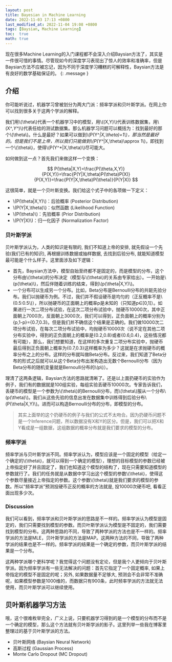 ```yaml
---
layout: post
title: Bayesian in Machine Learning
date: 2022-11-03 17:13 +0800
last_modified_at: 2022-11-04 19:08 +0800
tags: [Baysian, Machine Learning]
toc:  true
math: true
---
```


现在很多Machine Learning的入门课程都不会深入介绍Baysian方法了，其实是一件很可惜的事情。尽管现如今的深度学习表现出了惊人的效率和准确率，但是Baysian方法不应被忘记，因为不同于深度学习糟糕的可解释性，Baysian方法是有良好的数学基础保证的。
{: .message }

## 介绍

你可能听说过，机器学习曾被划分为两大门派：频率学派和贝叶斯学派。在网上你可以找到很多关于这两个学派的解释。

我们用\\(\theta\\)代表一个机器学习中的模型，用\\((X,Y)\\)代表训练数据集，用\\(X^*,Y^*)\\)代表任给的测试数据集。那么机器学习问题可以概括为：找到最好的那个\\(\theta\\)。什么是最好？如果可以做到\\(P(Y^*|X,\theta)=1\\)，那当然是最好的。但是我们不是上帝，所以我们只能做到\\(P(Y^*|X,\theta)\approx 1\\)，即找到一个\\(\theta\\)，使得\\(P(Y^*|X,\theta)\\)尽可能大。

如何做到这一点？首先我们来做这样一个变换：

$$
P(\theta|X,Y)=\frac{P(\theta,X,Y)}{P(X,Y)}=\frac{P(Y|X,\theta)P(\theta)P(X)}{P(X,Y)}=\frac{P(Y|X,\theta)P(\theta)}{P(Y|X)}
$$

这很简单，就是一个贝叶斯变换。我们给这个式子中的各项做一下定义：
- \\(P(\theta|X,Y)\\)：后验概率 (Posterior Distribution)
- \\(P(Y|X,\theta)\\)：似然函数 (Likelihood Function)
- \\(P(\theta)\\)：先验概率 (Prior Distribution)
- \\(P(Y|X)\\)：归一化因子 (Normalization Factor)

### 贝叶斯学派

贝叶斯学派认为，人类的知识是有限的, 我们不知道上帝的安排, 就先假设一个先验(我们已有的知识), 再根据训练数据或抽样数据, 去找到后验分布, 就能知道模型最可能是个什么样子。这里面涉及如下逻辑：

- 首先，Baysian方法中，模型自始至终都不是固定的，而是模型的分布，这个分布由\\(\theta\\)的分布决定（模型与\\(\theta\\)的关系由专家给出）。一开始是\\(p(\theta)\\)，然后伴随着训练的结束，得到\\(p(\theta|X,Y)\\)。
- 一个分布可以生成另一个分布。比如，Beta分布是Bernoulli分布的共轭先验分布。我们以抛硬币为例。不过，我们并不假设硬币是均匀的（正反概率不是\\(0.5:0.5\\)），所以抛硬币的正面朝上的概率p是未知的（只知道p∈[0,1]）。如果进行一次二项分布试验，在这次二项分布试验中，抛硬币10000次，其中正面朝上7000次，反面朝上3000次，我们可以得到，正负面朝上的概率分别为{p,1-p}={0.7,0.3}。但是我们并不确信这个结果是正确的。我们做10000次二项分布试验，在每次二项分布试验中，均抛硬币10000次（说不定在其他二项分布实验中，得到的正负面朝上的概率是{0.2,0.8}或者{0.6,0.4}，这些情况都有可能），那么，我们想要知道，在这样的多次重复二项分布实验中，抛硬币最后得到正负面朝上概率为{0.7,0.3}这样概率为多少？这就是在求抛硬币的概率分布之上的分布。这样的分布就叫做Beta分布。反过来，我们知道了Beta分布的形式之后就可以从这个Beta分布出发构造出无数个Bernoulli分布（因为Beta分布的随机变量就是Bernoulli分布的\\(p\\)）。

理清了这两条逻辑，Baysian方法的思路就清晰了。还是以上面扔硬币的实验作为例子，我们有的数据就是100组实验，每组实验丢硬币10000次。专家告诉我们，丢硬币的模型是一个参数为\\(\theta\\)的Bernoulli分布，而\\(\theta\\)服从一个分布\\(p(\theta)\\)。我们从这些先验的信息出发在数据集中训练得到后验分布\\(P(\theta|X,Y)\\)。进而可以构造Bernoulli分布的分布，即模型的分布。

> 其实上面举的这个扔硬币的例子与我们的公式不太吻合。因为扔硬币问题不是一个Inference问题，所以数据没有X和Y的区分。但是，我们可以把X和Y看成是一组数据，这组数据的概率分布就是我们要求的模型的分布。

### 频率学派

频率学派与贝叶斯学派不同。频率学派认为，模型应该是一个固定的模型（给定一个确定的\\(\theta\\)，就可以得到一个确定的模型），理想的目标模型的参数已经被上帝指定好了并且固定了，我们也知道这个模型的结构了，现在只需要知道模型的参数就行了。我们的任务就是从数据中学习出这个模型的参数\\(\theta\\)，使得这个参数尽量接近上帝指定的参数。这个参数\\(\theta\\)就是我们要求的模型的参数。所以”频率学派”预测投硬币正反的概率的方法就是, 投10000次硬币吧, 看看正面出现多少次。

### Discussion

我们可以看到，频率学派和贝叶斯学派的思路是不一样的。频率学派认为模型是固定的，我们只需要找到模型的参数。而贝叶斯学派认为模型是不固定的，我们需要找到模型的分布。这两种思路的不同，导致了两种学派的方法也是不一样的。频率学派的方法是MLE，贝叶斯学派的方法是MAP。这两种方法的不同，导致了两种学派的结果也是不一样的。频率学派的结果是一个确定的参数，而贝叶斯学派的结果是一个分布。

这两种学派哪个更科学呢？我觉得这个问题没有定论，但是我个人更倾向于贝叶斯学派。因为频率学派有一些无法解决的问题：首先它指定了一个固定概率, 如果上帝指定的模型不是固定的呢；另外, 如果数据量不足够大, 预测会不会非常不准确呢，如果模型参数是1000维的，而数据只有900条，此时频率学派的方法就无法使用，而贝叶斯学派可以继续使用。

## 贝叶斯机器学习方法

哦，这个很难枚举完全，广义上说，只要机器学习得到的是一个模型的分布而不是一个确定的模型，那么这个方法就有贝叶斯学派的影子。这里列举一些我在博客里整理过的基于贝叶斯学派的方法。

- 贝叶斯网络 (Baysian Neural Network)
- 高斯过程 (Gaussian Process)
- Monte Carlo Dropout (MC Dropout)